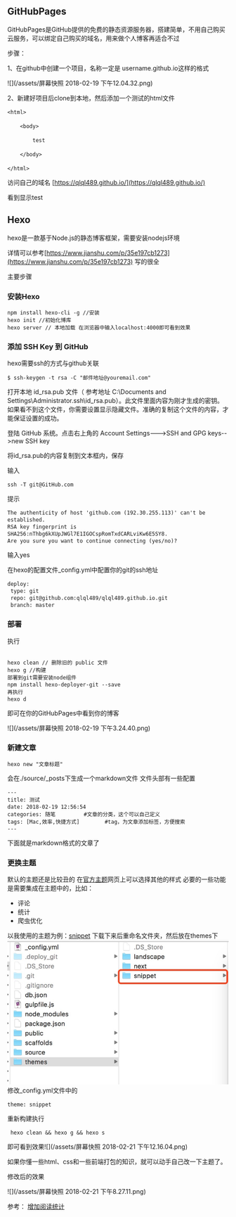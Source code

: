 ## GitHubPages

GitHubPages是GitHub提供的免费的静态资源服务器，搭建简单，不用自己购买云服务，可以绑定自己购买的域名，用来做个人博客再适合不过

步骤：

1、在github中创建一个项目，名称一定是 username.github.io这样的格式

![](/assets/屏幕快照 2018-02-19 下午12.04.32.png)

2、新建好项目后clone到本地，然后添加一个测试的html文件

```
<html>

    <body>

        test

    </body>

</html>
```

访问自己的域名 [https://qlql489.github.io/](https://qlql489.github.io/)

看到显示test

## Hexo

hexo是一款基于Node.js的静态博客框架，需要安装nodejs环境

详情可以参考[https://www.jianshu.com/p/35e197cb1273](https://www.jianshu.com/p/35e197cb1273) 写的很全

主要步骤

### 安装Hexo

```
npm install hexo-cli -g //安装
hexo init //初始化博库
hexo server // 本地加载 在浏览器中输入localhost:4000即可看到效果
```

### 添加 SSH Key 到 GitHub

hexo需要ssh的方式与github关联

```
$ ssh-keygen -t rsa -C "邮件地址@youremail.com"
```

打开本地 id\_rsa.pub 文件（ 参考地址 C:\Documents and Settings\Administrator.ssh\id\_rsa.pub）。此文件里面内容为刚才生成的密钥。如果看不到这个文件，你需要设置显示隐藏文件。准确的复制这个文件的内容，才能保证设置的成功。

登陆 GitHub 系统。点击右上角的 Account Settings---&gt;SSH and GPG keys--&gt;new SSH key

将id\_rsa.pub的内容复制到文本框内，保存

输入

```
ssh -T git@GitHub.com
```

提示

```
The authenticity of host 'github.com (192.30.255.113)' can't be established.
RSA key fingerprint is SHA256:nThbg6kXUpJWGl7E1IGOCspRomTxdCARLviKw6E5SY8.
Are you sure you want to continue connecting (yes/no)? 
```

输入yes

在hexo的配置文件\_config.yml中配置你的git的ssh地址

```
deploy:
 type: git
 repo: git@github.com:qlql489/qlql489.github.io.git
 branch: master
```
### 部署
执行

```

hexo clean // 删除旧的 public 文件
hexo g //构建
部署到git需要安装node组件
npm install hexo-deployer-git --save
再执行
hexo d 
```
即可在你的GitHubPages中看到你的博客

![](/assets/屏幕快照 2018-02-19 下午3.24.40.png)

### 新建文章
```
hexo new "文章标题"
```
会在./source/_posts下生成一个markdown文件
文件头部有一些配置
```
---
title: 测试
date: 2018-02-19 12:56:54
categories: 随笔         #文章的分类，这个可以自己定义
tags: [Mac,效率,快捷方式]        #tag，为文章添加标签，方便搜索
---
```
下面就是markdown格式的文章了
### 更换主题
默认的主题还是比较丑的
在[官方主题](https://hexo.io/themes/)网页上可以选择其他的样式
必要的一些功能是需要集成在主题中的，比如：
- 评论
- 统计 
- 爬虫优化

以我使用的主题为例：[snippet](https://github.com/shenliyang/hexo-theme-snippet)
下载下来后重命名文件夹，然后放在themes下![](/assets/1519186355824.jpg)
修改_config.yml文件中的
```
theme: snippet
```
 重新构建执行
```
 hexo clean && hexo g && hexo s
 ```
即可看到效果![](/assets/屏幕快照 2018-02-21 下午12.16.04.png)

如果你懂一些html、css和一些前端打包的知识，就可以动手自己改一下主题了。

修改后的效果 

![](/assets/屏幕快照 2018-02-21 下午8.27.11.png)

参考：
[增加阅读统计](https://forum.leancloud.cn/t/yong-hu-fen-xiang-shi-yong-leancloud-wei-hexo-bo-ke-tian-jia-wen-zhang-liu-lan-liang-tong-ji-zu-jian/280)